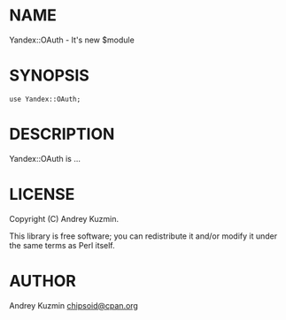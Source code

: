 # NAME

Yandex::OAuth - It's new $module

# SYNOPSIS

    use Yandex::OAuth;

# DESCRIPTION

Yandex::OAuth is ...

# LICENSE

Copyright (C) Andrey Kuzmin.

This library is free software; you can redistribute it and/or modify
it under the same terms as Perl itself.

# AUTHOR

Andrey Kuzmin <chipsoid@cpan.org>
